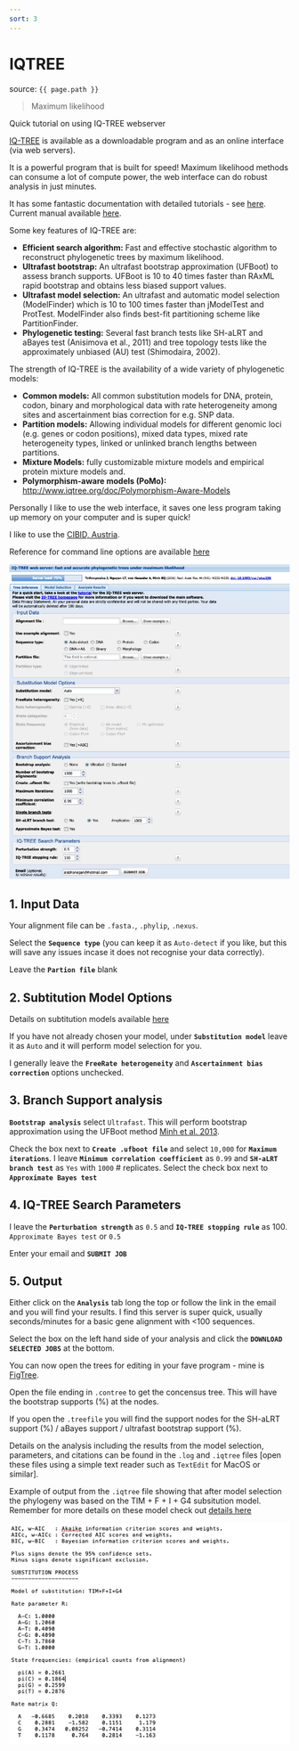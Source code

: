 ```yaml
---
sort: 3
---
```


# IQTREE


source: `{{ page.path }}`

> Maximum likelihood

<span class="badge badge-info">Quick tutorial on using IQ-TREE webserver</span>

[IQ-TREE](http://www.iqtree.org/) is available as a downloadable program and as an online interface (via web servers).

It is a powerful program that is built for speed! Maximum likelihood methods can consume a lot of compute power, the web interface can do robust analysis in just minutes.

It has some fantastic documentation with detailed tutorials - see [here](http://www.iqtree.org/doc/).
Current manual available [here](http://www.iqtree.org/doc/iqtree-doc.pdf).

Some key features of IQ-TREE are:

- **Efficient search algorithm:** Fast and effective stochastic algorithm to reconstruct phylogenetic trees by maximum likelihood.
- **Ultrafast bootstrap:** An ultrafast bootstrap approximation (UFBoot) to assess branch supports. UFBoot is 10 to 40 times faster than RAxML rapid bootstrap and obtains less biased support values.
- **Ultrafast model selection:** An ultrafast and automatic model selection (ModelFinder) which is 10 to 100 times faster than jModelTest and ProtTest. ModelFinder also finds best-fit partitioning scheme like PartitionFinder.
- **Phylogenetic testing:** Several fast branch tests like SH-aLRT and aBayes test (Anisimova et al., 2011) and tree topology tests like the approximately unbiased (AU) test (Shimodaira, 2002).

The strength of IQ-TREE is the availability of a wide variety of phylogenetic models:

- **Common models:** All common substitution models for DNA, protein, codon, binary and morphological data with rate heterogeneity among sites and ascertainment bias correction for e.g. SNP data.
- **Partition models:** Allowing individual models for different genomic loci (e.g. genes or codon positions), mixed data types, mixed rate heterogeneity types, linked or unlinked branch lengths between partitions.
- **Mixture Models:** fully customizable mixture models and empirical protein mixture models and.
- **Polymorphism-aware models (PoMo):** http://www.iqtree.org/doc/Polymorphism-Aware-Models

Personally I like to use the web interface, it saves one less program taking up memory on your computer and is super quick!

I like to use the [CIBID, Austria](http://iqtree.cibiv.univie.ac.at/).

Reference for command line options are available [here](http://www.iqtree.org/doc/Command-Reference)

![IQ-TREE webserver interface](../../images/iqtree-webserver.png)

## 1. Input Data

Your alignment file can be `.fasta.`, `.phylip`, `.nexus`.

Select the **`Sequence type`** (you can keep it as `Auto-detect` if you like, but this will save any issues incase it does not recognise your data correctly).

Leave the **`Partion file`** blank

## 2. Subtitution Model Options

Details on subtitution models available [here](http://www.iqtree.org/doc/Substitution-Models)

If you have not already chosen your model, under **`Substitution model`** leave it as `Auto` and it will perform model selection for you.

I generally leave the **`FreeRate heterogeneity`** and **`Ascertainment bias correction`** options unchecked.

## 3. Branch Support analysis

**`Bootstrap analysis`** select `Ultrafast`. This will perform bootstrap approximation using the UFBoot method [Minh et al. 2013](http://dx.doi.org/10.1093/molbev/mst024).

Check the box next to **`Create .ufboot file`** and select `10,000` for **`Maximum iterations`**. I leave **`Minimum correlation coefficient`** as `0.99` and **`SH-aLRT branch test`** as `Yes` with `1000` # replicates.
Select the check box next to **`Approximate Bayes test`**


## 4. IQ-TREE Search Parameters

I leave the **`Perturbation strength`** as `0.5` and **`IQ-TREE stopping rule`** as 100. `Approximate Bayes test` or `0.5`

Enter your email and **`SUBMIT JOB`**

## 5. Output

Either click on the **`Analysis`** tab long the top or follow the link in the email and you will find your results. I find this server is super quick, usually seconds/minutes for a basic gene alignment with <100 sequences.

Select the box on the left hand side of your analysis and click the **`DOWNLOAD SELECTED JOBS`** at the bottom.

You can now open the trees for editing in your fave program - mine is [FigTree](http://tree.bio.ed.ac.uk/software/figtree/).


Open the file ending in `.contree` to get the concensus tree. This will have the bootstrap supports (%) at the nodes.

If you open the `.treefile` you will find the support nodes for the SH-aLRT support (%) / aBayes support / ultrafast bootstrap support (%).

Details on the analysis including the results from the model selection, parameters, and citations can be found in the `.log` and `.iqtree` files [open these files using a simple text reader such as `TextEdit` for MacOS or similar].

Example of output from the `.iqtree` file showing that after model selection the phylogeny was based on the TIM + F + I + G4 subsitution model. Remember for more details on these model check out [details here](http://www.iqtree.org/doc/Substitution-Models)

![IQ-TREE log](../../images/iqtree-log.png)
